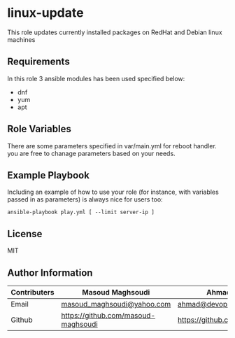 # linux-update

This role updates currently installed packages on RedHat and Debian linux machines

## Requirements

In this role 3 ansible modules has been used specified below:

- dnf
- yum
- apt

## Role Variables

There are some parameters specified in var/main.yml for reboot handler. you are free to chanage parameters based on your needs.

## Example Playbook

Including an example of how to use your role (for instance, with variables passed in as parameters) is always nice for users too:

    ansible-playbook play.yml [ --limit server-ip ]

## License

MIT

## Author Information

| Contributers | Masoud Maghsoudi                      | Ahmadali Bagheri                     |
| ------------ | ------------------------------------- | ------------------------------------ |
| Email        | <masoud_maghsoudi@yahoo.com>          | <ahmad@devopshobbies.com>            |
| Github       | <https://github.com/masoud-maghsoudi> | <https://github.com/ahmadalibagheri> |
